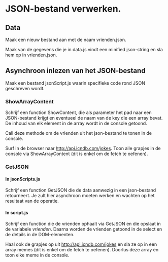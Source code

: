 # JSON-bestand verwerken.

## Data
Maak een nieuw bestand aan met de naam vrienden.json.

Maak van de gegevens die je in data.js vindt een minified json-string en sla hem op in vrienden.json.

## Asynchroon inlezen van het JSON-bestand
Maak een bestand jsonScript.js waarin specifieke code rond JSON geschreven wordt.

### ShowArrayContent
Schrijf een function ShowContent, die als parameter het pad naar een JSON-bestand krijgt en eventueel de naam van de key die een array bevat.
De inhoud van elk element in de array wordt in de console getoond. 

Call deze methode om de vrienden uit het json-bestand te tonen in de console.

Surf in de browser naar http://api.icndb.com/jokes. Toon alle grapjes in de console via ShowArrayContent (dit is enkel om de fetch te oefenen).

### GetJSON
#### In jsonScripts.js
Schrijf een function GetJSON die de data aanwezig in een json-bestand retourneert. Je zult hier asynchroon moeten werken en wachten op het resultaat van de operatie.

#### In script.js
Schrijf een function die de vrienden ophaalt via GetJSON en die opslaat in de variabele *vrienden*.
Daarna worden de vrienden getoond in de select en de details in de DOM-elementen.

Haal ook de grapjes op uit http://api.icndb.com/jokes en sla ze op in een array memes (dit is enkel om de fetch te oefenen).
Doorlus deze array en toon elke meme in de console.




